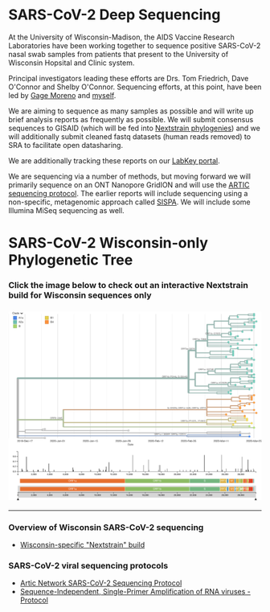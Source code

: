 # SARS-CoV-2 Deep Sequencing 

At the University of Wisconsin-Madison, the AIDS Vaccine Research Laboratories have been working together to sequence positive SARS-CoV-2 nasal swab samples from patients that present to the University of Wisconsin Hopsital and Clinic system.

Principal investigators leading these efforts are Drs. Tom Friedrich, Dave O'Connor and Shelby O'Connor. Sequencing efforts, at this point, have been led by [Gage Moreno](https://twitter.com/GageKMoreno) and [myself](https://twitter.com/KATarinambraun). 

We are aiming to sequence as many samples as possible and will write up brief analysis reports as frequently as possible. We will submit consensus sequences to GISAID (which will be fed into [Nextstrain phylogenies](https://nextstrain.org/ncov)) and we will additionally submit cleaned fastq datasets (human reads removed) to SRA to facilitate open datasharing. 

We are additionally tracking these reports on our [LabKey portal](https://openresearch.labkey.com/wiki/ZEST/Ncov/page.view?name=sars-cov-2-sequencing). 

We are sequencing via a number of methods, but moving forward we will primarily sequence on an ONT Nanopore GridION and will use the [ARTIC sequencing protocol](https://artic.network/ncov-2019). The earlier reports will include sequencing using a non-specific, metagenomic approach called [SISPA](https://www.protocols.io/view/sequence-independent-single-primer-amplification-o-bb3miqk6). We will include some Illumina MiSeq sequencing as well. 

<div class="labkey-wiki">
<div class="lk-markdown-container">
<h1>SARS-CoV-2 Wisconsin-only Phylogenetic Tree</h1>  
<h3> Click the image below to check out an interactive Nextstrain build for Wisconsin sequences only <h3>
<p><img src="nextstrain_wi_only_2020-04-14.png" alt="" width="900" usemap="#image-map" /> <map name="image-map"> 
<area title="WI NextStrain build" shape="rect" coords="9,3563,4801,4" href="http://35.226.31.45/ncov/2020-04-14?branchLabel=aa&amp;c=clade_membership" alt="WI NextStrain build" target="" /> </map></p>
<hr />
<h3>Overview of Wisconsin SARS-CoV-2 sequencing</h3>
<ul>
<li><a href="http://35.226.31.45/ncov/2020-04-14?branchLabel=aa&amp;c=clade_membership">Wisconsin-specific "Nextstrain" build</a></li>
</ul>
<h3>SARS-CoV-2 viral sequencing protocols</h3>
<ul>
<li><a href="https://www.protocols.io/view/ncov-2019-sequencing-protocol-bbmuik6w">Artic Network SARS-CoV-2 Sequencing Protocol</a></li>
<li><a href="https://docs.google.com/document/d/1bUzlTXuaEzJ-vagLUwr0GsdhJWP6Gclg45D_vUjuUBA/edit?usp=sharing">Sequence-Independent, Single-Primer Amplification of RNA viruses - Protocol</a></li>
</ul>
</div>
</div>
